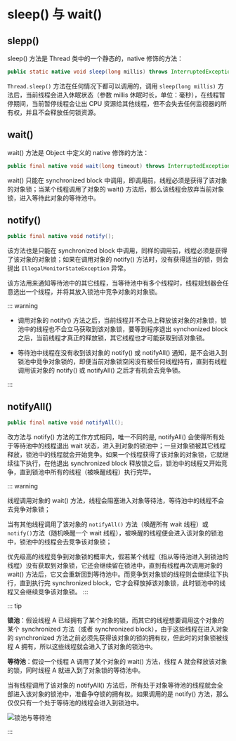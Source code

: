 # sleep() 与 wait()

## slepp() 

sleep() 方法是 Thread 类中的一个静态的，native 修饰的方法：

``` java
public static native void sleep(long millis) throws InterruptedException;
```

`Thread.sleep()` 方法在任何情况下都可以调用的，调用 `sleep(long millis)` 方法后，当前线程会进入休眠状态（参数 millis 休眠时长，单位：毫秒），在线程暂停期间，当前暂停线程会让出 CPU 资源给其他线程，但不会失去任何监视器的所有权，并且不会释放任何锁资源。

## wait()

wait() 方法是 Object 中定义的 native 修饰的方法：

``` java
public final native void wait(long timeout) throws InterruptedException;
```

wait() 只能在 synchronized block 中调用，即调用前，线程必须是获得了该对象的对象锁；当某个线程调用了对象的 wait() 方法后，那么该线程会放弃当前对象锁，进入等待此对象的等待池中。

## notify()

``` java
public final native void notify();
```

该方法也是只能在 synchronized block 中调用，同样的调用前，线程必须是获得了该对象的对象锁；如果在调用对象的 notify() 方法时，没有获得适当的锁，则会抛出 `IllegalMonitorStateException` 异常。

该方法用来通知等待池中的其它线程，当等待池中有多个线程时，线程规划器会任意选出一个线程，并将其放入锁池中竞争对象的对象锁。

::: warning

* 调用对象的 notify()  方法之后，当前线程并不会马上释放该对象的对象锁，锁池中的线程也不会立马获取到该对象锁，要等到程序退出 synchonized block 之后，当前线程才真正的释放锁，其它线程也才可能获取到该对象锁。

* 等待池中线程在没有收到该对象的 notify() 或 notifyAll() 通知，是不会进入到锁池中竞争对象锁的，即便当前对象锁空闲没有被任何线程持有，直到有线程调用该对象的 notify() 或 notifyAll() 之后才有机会去竞争锁。

:::

## notifyAll()

``` java
public final native void notifyAll();
```

改方法与 notify() 方法的工作方式相同，唯一不同的是, notifyAll() 会使得所有处于等待池中的线程退出 wait 状态，进入到对象的锁池中；一旦对象锁被其它线程释放，锁池中的线程就会开始竞争。如果一个线程获得了该对象的对象锁，它就继续往下执行，在他退出 synchronized block 释放锁之后，锁池中的线程又开始竞争，直到锁池中所有的线程（被唤醒线程）执行完毕。

::: warning

线程调用对象的 wait() 方法，线程会阻塞进入对象等待池，等待池中的线程不会去竞争对象锁；

当有其他线程调用了该对象的 `notifyAll()` 方法（唤醒所有 wait 线程）或 `notify()`方法（随机唤醒一个 wait 线程），被唤醒的线程便会进入该对象的锁池中，锁池中的线程会去竞争该对象锁；

优先级高的线程竞争到对象锁的概率大，假若某个线程（指从等待池进入到锁池的线程）没有获取到对象锁，它还会继续留在锁池中，直到有线程再次调用对象的 wait() 方法后，它又会重新回到等待池中。而竞争到对象锁的线程则会继续往下执行，直到执行完 synchronized block，它才会释放掉该对象锁，此时锁池中的线程又会继续竞争该对象锁。
:::

::: tip

**锁池**：假设线程 A 已经拥有了某个对象的锁，而其它的线程想要调用这个对象的某个 synchronized 方法（或者 synchronized block），由于这些线程在进入对象的 synchronized 方法之前必须先获得该对象的锁的拥有权，但此时的对象锁被线程 A 拥有，所以这些线程就会进入了该对象的锁池中。

**等待池**：假设一个线程 A 调用了某个对象的 wait() 方法，线程 A 就会释放该对象的锁，同时线程 A 就进入到了对象锁的等待池中。

当有线程调用了该对象的 notifyAll() 方法后，所有处于对象等待池的线程就会全部进入该对象的锁池中，准备争夺锁的拥有权。如果调用的是 notify() 方法，那么仅仅只有一个处于等待池的线程会进入到锁池中。

<img :src="$withBase('/img/java/thread/锁池与等待池.png')" alt="锁池与等待池">

:::


